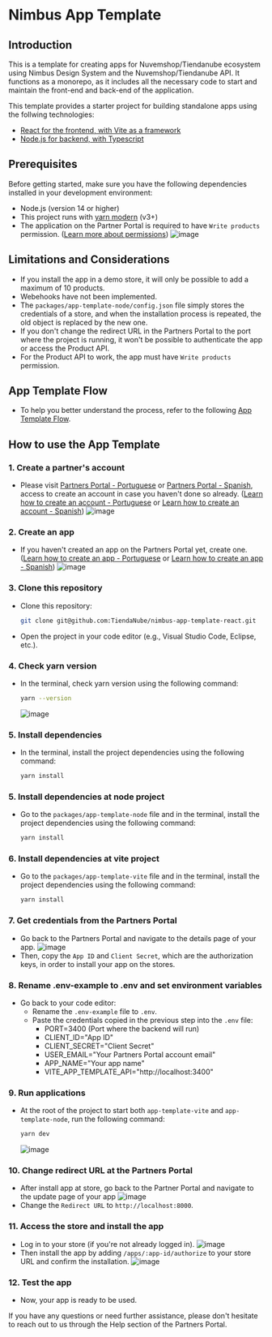 # Nimbus App Template

## Introduction
This is a template for creating apps for Nuvemshop/Tiendanube ecosystem using Nimbus Design System and the Nuvemshop/Tiendanube API. It functions as a monorepo, as it includes all the necessary code to start and maintain the front-end and back-end of the application.

This template provides a starter project for building standalone apps using the follwing technologies:
 - [React for the frontend, with Vite as a framework](https://github.com/TiendaNube/nimbus-app-template-react/blob/main/packages/app-template-vite/README.md)
 - [Node.js for backend, with Typescript](https://github.com/TiendaNube/nimbus-app-template-react/blob/main/packages/app-template-node/README.md)

## Prerequisites
Before getting started, make sure you have the following dependencies installed in your development environment:

- Node.js (version 14 or higher)
- This project runs with <a href="https://yarnpkg.com/getting-started/migration#step-by-step" target="_blank">yarn modern</a> (v3+)
- The application on the Partner Portal is required to have `Write products` permission. (<a href="https://tiendanube.github.io/api-documentation/authentication#scopes" target="_blank">Learn more about permissions</a>)
![image](https://github.com/TiendaNube/nimbus-app-template-react/assets/68255205/80f0bf4e-c55e-4288-b64c-eafce5816cb1)

## Limitations and Considerations
- If you install the app in a demo store, it will only be possible to add a maximum of 10 products.
- Webehooks have not been implemented.
- The `packages/app-template-node/config.json` file simply stores the credentials of a store, and when the installation process is repeated, the old object is replaced by the new one.
- If you don't change the redirect URL in the Partners Portal to the port where the project is running, it won't be possible to authenticate the app or access the Product API.
- For the Product API to work, the app must have `Write products` permission.

## App Template Flow
- To help you better understand the process, refer to the following <a href="https://miro.com/app/board/uXjVMGmp9Zs=/?share_link_id=535177540410" target="_blank">App Template Flow</a>.

## How to use the App Template
### 1. Create a partner's account
- Please visit <a href="https://partners.nuvemshop.com.br" target="_blank">Partners Portal - Portuguese</a> or <a href="https://partners.tiendanube.com" target="_blank">Partners Portal - Spanish</a>, access  to create an account in case you haven't done so already. (<a href="https://atendimento.nuvemshop.com.br/pt_BR/parceiros-tecnologicos/guia-detalhes-do-programa-de-parceiros-tecnologicos">Learn how to create an account - Portuguese</a> or <a href="https://ayuda.tiendanube.com/es_ES/socios-tecnologicos/en-que-consiste-el-programa-de-socios-tecnologicos-de-tiendanube">Learn how to create an account - Spanish</a>)
![image](https://github.com/TiendaNube/nimbus-app-template-react/assets/68255205/3f92d269-0209-4eba-ae9f-1d13d6d91644)


### 2. Create an app
- If you haven't created an app on the Partners Portal yet, create one. (<a href="https://atendimento.nuvemshop.com.br/pt_BR/parceiros-tecnologicos/como-fazer-um-aplicativo-para-a-loja-de-aplicativos-nuvemshop">Learn how to create an app - Portuguese</a> or <a href="https://ayuda.tiendanube.com/socios-tecnologicos/como-creo-una-aplicacion-para-tiendanube">Learn how to create an app - Spanish</a>)
![image](https://github.com/TiendaNube/nimbus-app-template-react/assets/68255205/36b6a6d8-e74c-4521-b452-f7f6aa034c96)


### 3. Clone this repository
- Clone this repository:
  ```bash
  git clone git@github.com:TiendaNube/nimbus-app-template-react.git
  ```
- Open the project in your code editor (e.g., Visual Studio Code, Eclipse, etc.).


### 4. Check yarn version
- In the terminal, check yarn version using the following command:
  ```bash
  yarn --version
  ```
  ![image](https://github.com/TiendaNube/nimbus-app-template-react/assets/68255205/92bd3803-d6af-4c95-9997-70d840f4c88b)


### 5. Install dependencies
- In the terminal, install the project dependencies using the following command:
  ```bash
  yarn install
  ```
### 5. Install dependencies at node project
- Go to the `packages/app-template-node` file and in the terminal, install the project dependencies using the following command:
  ```bash
  yarn install
  ```
### 6. Install dependencies at vite project
- Go to the `packages/app-template-vite` file and in the terminal, install the project dependencies using the following command:
  ```bash
  yarn install
  ```
### 7. Get credentials from the Partners Portal
- Go back to the Partners Portal and navigate to the details page of your app.
![image](https://github.com/TiendaNube/nimbus-app-template-react/assets/68255205/b0a9ab0f-8a74-4df1-be30-5b4663375680)
- Then, copy the `App ID` and `Client Secret`, which are the authorization keys, in order to install your app on the stores.


### 8. Rename .env-example to .env and set environment variables
- Go back to your code editor:
  - Rename the `.env-example` file to `.env`.
  - Paste the credentials copied in the previous step into the `.env` file:
    - PORT=3400 (Port where the backend will run)
    - CLIENT_ID="App ID"
    - CLIENT_SECRET="Client Secret"
    - USER_EMAIL="Your Partners Portal account email"
    - APP_NAME="Your app name"
    - VITE_APP_TEMPLATE_API="http://localhost:3400"

### 9. Run applications
- At the root of the project to start both `app-template-vite` and `app-template-node`, run the following command:
  ```bash
  yarn dev
  ```
  ![image](https://github.com/TiendaNube/nimbus-app-template-react/assets/68255205/b8f55eb1-f487-4111-af8a-5be24ed7619a)

### 10. Change redirect URL at the Partners Portal
- After install app at store, go back to the Partner Portal and navigate to the update page of your app
![image](https://github.com/TiendaNube/nimbus-app-template-react/assets/68255205/d687d3d0-ef40-4a3f-ae29-03786d9cc3fd)
- Change the `Redirect URL` to `http://localhost:8000`.

### 11. Access the store and install the app
- Log in to your store (if you're not already logged in).
![image](https://github.com/TiendaNube/nimbus-app-template-react/assets/68255205/51fa8cfa-7bee-4a7b-a61d-69d277f0e314)
- Then install the app by adding `/apps/:app-id/authorize` to your store URL and confirm the installation.
![image](https://github.com/TiendaNube/nimbus-app-template-react/assets/68255205/328ac0b6-2890-4568-9a4d-a3ed367ff39f)


### 12. Test the app
- Now, your app is ready to be used.

If you have any questions or need further assistance, please don't hesitate to reach out to us through the Help section of the Partners Portal.
